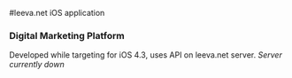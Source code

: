 #leeva.net iOS application

### Digital Marketing Platform

Developed while targeting for iOS 4.3, uses API on leeva.net server.
*Server currently down*
